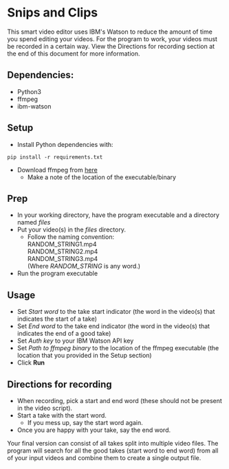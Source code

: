 # Snips and Clips
This smart video editor uses IBM's Watson to reduce the amount of time you spend editing your videos.
For the program to work, your videos must be recorded in a certain way. View the Directions for recording section at the end of this document for more information.

## Dependencies:
* Python3
* ffmpeg
* ibm-watson

## Setup
* Install Python dependencies with:
```
pip install -r requirements.txt
```
* Download ffmpeg from [here](https://ffmpeg.org/download.html)
  * Make a note of the location of the executable/binary

## Prep
* In your working directory, have the program executable and a directory named *files*
* Put your video(s) in the *files* directory.
  * Follow the naming convention:   
      RANDOM_STRING1.mp4  
      RANDOM_STRING2.mp4  
      RANDOM_STRING3.mp4  
      (Where *RANDOM_STRING* is any word.)
* Run the program executable

## Usage
* Set *Start word* to the take start indicator (the word in the video(s) that indicates the start of a take)
* Set *End word* to the take end indicator (the word in the video(s) that indicates the end of a good take)
* Set *Auth key* to your IBM Watson API key
* Set *Path to ffmpeg binary* to the location of the ffmpeg executable (the location that you provided in the Setup section)
* Click **Run**

## Directions for recording
* When recording, pick a start and end word (these should not be present in the video script).
* Start a take with the start word. 
  * If you mess up, say the start word again. 
* Once you are happy with your take, say the end word.

Your final version can consist of all takes split into multiple video files. 
The program will search for all the good takes (start word to end word) from all of your input videos and combine them to create a single output file.
